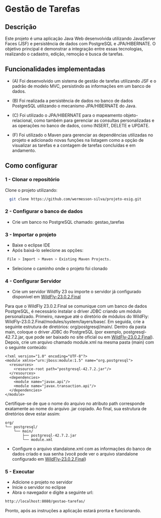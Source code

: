 
# Gestão de Tarefas

## Descrição
Este projeto é uma aplicação Java Web desenvolvida utilizando JavaServer Faces (JSF) e persistência de dados com PostgreSQL e JPA/HIBERNATE. O objetivo principal é demonstrar a integração entre essas tecnologias, realizando o cadastro, edição, remoção e busca de tarefas.
## Funcionalidades implementadas

- (A) Foi desenvolvido um sistema de gestão de tarefas utilizando JSF e o padrão de modelo MVC, persistindo as informações em um banco de dados.

- (B) Foi realizada a persistência de dados no banco de dados PostgreSQL utilizando o mecanismo JPA/HIBERNATE do Java.

- (C) Foi utilizado o JPA/HIBERNATE para o mapeamento objeto-relacional, como também para gerenciar as consultas personalizadas e as operações no banco de dados, como INSERT, DELETE e UPDATE. 

- (F) Foi utilizado o Maven para gerenciar as dependências utilizadas no projeto e adicionado novas funções na listagem como a opção de visualizar as tarefas e a contagem de tarefas concluídas e em andamento.


## Como configurar

### 1 - Clonar o repositório
Clone o projeto utilizando:

```bash
  git clone https://github.com/wermesson-silva/projeto-esig.git
```

### 2 - Configurar o banco de dados
- Crie um banco no PostgreSQL chamado: gestao_tarefas

### 3 - Importar o projeto
- Baixe o eclipse IDE
- Após baixá-lo selecione as opções:
```bash
 File > Import > Maven > Existing Maven Projects.
 ```
- Selecione o caminho onde o projeto foi clonado

### 4 - Configurar Servidor
- Crie um servidor Wildfly 23 ou importe o servidor já configurado disponível em [WildFly-23.0.2.Final](https://drive.google.com/drive/folders/1sGG37jGv9AvJRKIbaln_gdXvxza9d6VQ?usp=drive_link)

Para que o WildFly 23.0.2.Final se comunique com um banco de dados PostgreSQL, é necessário instalar o driver JDBC criando um módulo personalizado. Primeiro, navegue até o diretório de módulos do WildFly: WildFly-23.0.2.Final/modules/system/layers/base/. Em seguida, crie a seguinte estrutura de diretórios: org/postgresql/main/. Dentro da pasta main, coloque o driver JDBC do PostgreSQL (por exemplo, postgresql-42.7.2.jar, que pode ser baixado no site oficial ou em [WildFly-23.0.2.Final](https://drive.google.com/drive/folders/1sGG37jGv9AvJRKIbaln_gdXvxza9d6VQ?usp=drive_link)). Depois, crie um arquivo chamado module.xml na mesma pasta (main) com o seguinte conteúdo:

```
<?xml version="1.0" encoding="UTF-8"?>
<module xmlns="urn:jboss:module:1.5" name="org.postgresql">
  <resources>
    <resource-root path="postgresql-42.7.2.jar"/>
  </resources>
  <dependencies>
    <module name="javax.api"/>
    <module name="javax.transaction.api"/>
  </dependencies>
</module>
```

Certifique-se de que o nome do arquivo no atributo path corresponde exatamente ao nome do arquivo .jar copiado. Ao final, sua estrutura de diretórios deve estar assim:
```text
org/
└── postgresql/
    └── main/
        ├── postgresql-42.7.2.jar
        └── module.xml
```
- Configure o arquivo standalone.xml com as informações do banco de dados criado e sua senha (você pode ver o arquivo standalone configurado em [WildFly-23.0.2.Final](https://drive.google.com/drive/folders/1sGG37jGv9AvJRKIbaln_gdXvxza9d6VQ?usp=drive_link))

### 5 - Executar
- Adicione o projeto no servidor
- Inicie o servidor no eclipse
- Abra o navegador e digite a seguinte url:
```bash
http://localhost:8080/gestao-tarefas/
```
Pronto, após as instruções a aplicação estará pronta e funcionando.
 

    